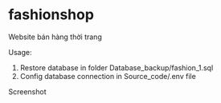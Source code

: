 # fashionshop
Website bán hàng thời trang

Usage:

1. Restore database in folder Database_backup/fashion_1.sql
2. Config database connection in Source_code/.env file

Screenshot

